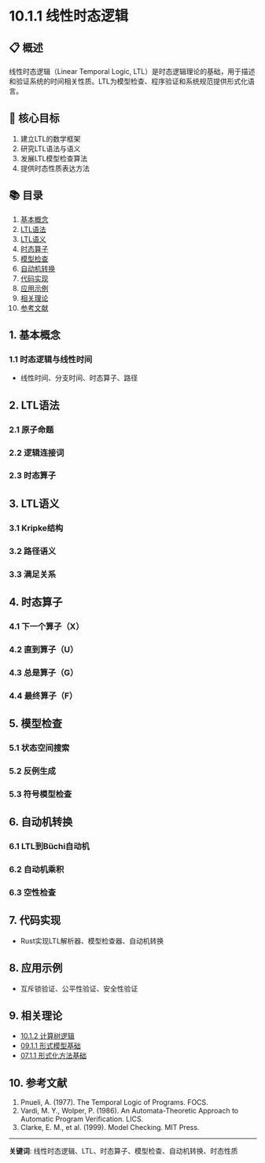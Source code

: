 # 10.1.1 线性时态逻辑

## 📋 概述
线性时态逻辑（Linear Temporal Logic, LTL）是时态逻辑理论的基础，用于描述和验证系统的时间相关性质。LTL为模型检查、程序验证和系统规范提供形式化语言。

## 🎯 核心目标
1. 建立LTL的数学框架
2. 研究LTL语法与语义
3. 发展LTL模型检查算法
4. 提供时态性质表达方法

## 📚 目录
1. [基本概念](#1-基本概念)
2. [LTL语法](#2-ltl语法)
3. [LTL语义](#3-ltl语义)
4. [时态算子](#4-时态算子)
5. [模型检查](#5-模型检查)
6. [自动机转换](#6-自动机转换)
7. [代码实现](#7-代码实现)
8. [应用示例](#8-应用示例)
9. [相关理论](#9-相关理论)
10. [参考文献](#10-参考文献)

## 1. 基本概念
### 1.1 时态逻辑与线性时间
- 线性时间、分支时间、时态算子、路径

## 2. LTL语法
### 2.1 原子命题
### 2.2 逻辑连接词
### 2.3 时态算子

## 3. LTL语义
### 3.1 Kripke结构
### 3.2 路径语义
### 3.3 满足关系

## 4. 时态算子
### 4.1 下一个算子（X）
### 4.2 直到算子（U）
### 4.3 总是算子（G）
### 4.4 最终算子（F）

## 5. 模型检查
### 5.1 状态空间搜索
### 5.2 反例生成
### 5.3 符号模型检查

## 6. 自动机转换
### 6.1 LTL到Büchi自动机
### 6.2 自动机乘积
### 6.3 空性检查

## 7. 代码实现
- Rust实现LTL解析器、模型检查器、自动机转换

## 8. 应用示例
- 互斥锁验证、公平性验证、安全性验证

## 9. 相关理论
- [10.1.2 计算树逻辑](10.1.2_计算树逻辑.md)
- [09.1.1 形式模型基础](../09_Formal_Model_Theory/09.1.1_形式模型基础.md)
- [07.1.1 形式化方法基础](../07_Software_Engineering_Theory/07.1.1_形式化方法基础.md)

## 10. 参考文献
1. Pnueli, A. (1977). The Temporal Logic of Programs. FOCS.
2. Vardi, M. Y., Wolper, P. (1986). An Automata-Theoretic Approach to Automatic Program Verification. LICS.
3. Clarke, E. M., et al. (1999). Model Checking. MIT Press.

---
**关键词**: 线性时态逻辑、LTL、时态算子、模型检查、自动机转换、时态性质 